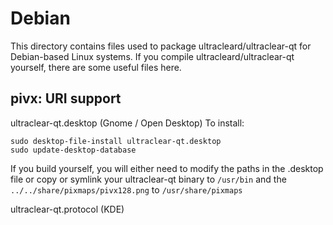 
Debian
====================
This directory contains files used to package ultracleard/ultraclear-qt
for Debian-based Linux systems. If you compile ultracleard/ultraclear-qt yourself, there are some useful files here.

## pivx: URI support ##


ultraclear-qt.desktop  (Gnome / Open Desktop)
To install:

	sudo desktop-file-install ultraclear-qt.desktop
	sudo update-desktop-database

If you build yourself, you will either need to modify the paths in
the .desktop file or copy or symlink your ultraclear-qt binary to `/usr/bin`
and the `../../share/pixmaps/pivx128.png` to `/usr/share/pixmaps`

ultraclear-qt.protocol (KDE)


